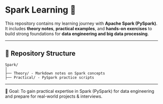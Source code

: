 # Spark Learning 🚀

This repository contains my learning journey with **Apache Spark (PySpark)**.  
It includes **theory notes**, **practical examples**, and **hands-on exercises** to build strong foundations for **data engineering and big data processing**.  

---

## 📂 Repository Structure
```
Spark/
│
├── Theory/ - Markdown notes on Spark concepts
├── Practical/ - PySpark practice scripts
```
---

🎯 Goal: To gain practical expertise in Spark (PySpark) for data engineering and prepare for real-world projects & interviews.
